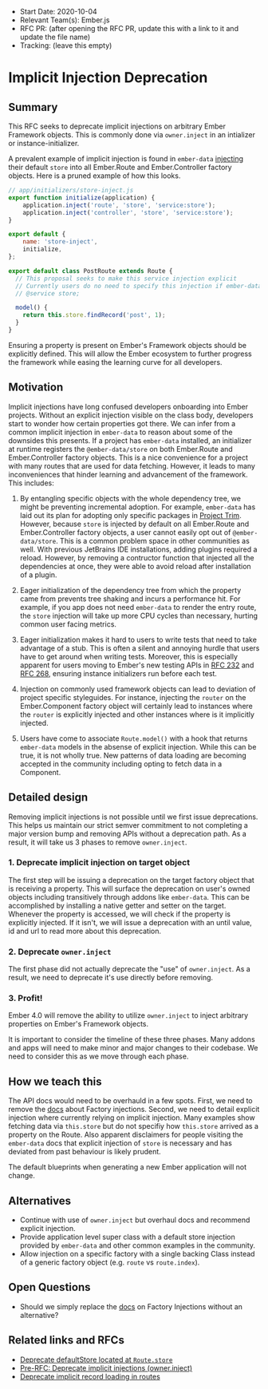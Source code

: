 - Start Date: 2020-10-04
- Relevant Team(s): Ember.js
- RFC PR: (after opening the RFC PR, update this with a link to it and update the file name)
- Tracking: (leave this empty)

# Implicit Injection Deprecation

## Summary

This RFC seeks to deprecate implicit injections on arbitrary Ember Framework objects. This is commonly done via `owner.inject` in an
intializer or instance-initializer.

A prevalent example of implicit injection is found in `ember-data` [injecting](https://github.com/emberjs/data/blob/4bd2b327c4cbca831f9e9f8bc6b497200a212f9b/packages/-ember-data/addon/setup-container.js) their default `store` into all
Ember.Route and Ember.Controller factory objects. Here is a pruned example of how this looks.

```js
// app/initializers/store-inject.js
export function initialize(application) {
    application.inject('route', 'store', 'service:store');
    application.inject('controller', 'store', 'service:store');
}

export default {
    name: 'store-inject',
    initialize,
};
```

```js
export default class PostRoute extends Route {
  // This proposal seeks to make this service injection explicit
  // Currently users do no need to specify this injection if ember-data is installed
  // @service store;

  model() {
    return this.store.findRecord('post', 1);
  }
}
```

Ensuring a property is present on Ember's Framework objects should be explicitly defined. This will allow the Ember ecosystem to
further progress the framework while easing the learning curve for all developers.

## Motivation

Implicit injections have long confused developers onboarding into Ember projects. Without an
explicit injection visible on the class body, developers start to wonder how certain properties got there.
We can infer from a common implicit injection in `ember-data` to reason about some of the downsides this presents.
If a project has `ember-data` installed, an initializer at runtime registers the `@ember-data/store` on both
Ember.Route and Ember.Controller factory objects.  This is a nice convenience for a project with many routes
that are used for data fetching. However, it leads to many inconveniences that hinder learning and advancement
of the framework. This includes:

1. By entangling specific objects with the whole dependency tree, we might be preventing incremental adoption.
   For example, `ember-data` has laid out its plan for adopting only specific packages in [Project Trim](https://github.com/emberjs/data/issues/6166).
   However, because `store` is injected by default on all Ember.Route and Ember.Controller factory objects,
   a user cannot easily opt out of `@ember-data/store`. This is a common problem space in other communities as well.
   With previous JetBrains IDE installations, adding plugins required a reload. However, by removing a contructor function
   that injected all the dependencies at once, they were able to avoid reload after installation of a plugin.

2. Eager initialization of the dependency tree from which the property came from prevents tree shaking and incurs a
   performance hit. For example, if you app does not need `ember-data` to render the entry route, the `store` injection will
   take up more CPU cycles than necessary, hurting common user facing metrics.

3. Eager initialization makes it hard to users to write tests that need to take advantage of a stub.
   This is often a silent and annoying hurdle that users have to get around when writing tests.
   Moreover, this is especially apparent for users moving to Ember's new testing APIs in [RFC 232](https://github.com/emberjs/rfcs/blob/master/text/0232-simplify-qunit-testing-api.md) and [RFC 268](https://github.com/emberjs/rfcs/blob/master/text/0268-acceptance-testing-refactor.md),
   ensuring instance initializers run before each test.

4. Injection on commonly used framework objects can lead to deviation of project specific styleguides. For instance,
   injecting the `router` on the Ember.Component factory object will certainly lead to instances where the `router` is explicitly
   injected and other instances where is it implicitly injected.

5. Users have come to associate `Route.model()` with a hook that returns `ember-data` models in the absense of explicit injection.
   While this can be true, it is not wholly true. New patterns of data loading are becoming
   accepted in the community including opting to fetch data in a Component.


## Detailed design

Removing implicit injections is not possible until we first issue deprecations.
This helps us maintain our strict semver commitment to not completing a major version bump and
removing APIs without a deprecation path. As a result, it will take us 3 phases to remove `owner.inject`.

### 1. Deprecate implicit injection on target object

The first step will be issuing a deprecation on the target factory object that is receiving a property. This will surface the deprecation
on user's owned objects including transitively through addons like `ember-data`. This can be accomplished by installing a native getter
and setter on the target. Whenever the property is accessed, we will check if the property is explicitly injected. If it isn't,
we will issue a deprecation with an until value, id and url to read more about this deprecation.

### 2. Deprecate `owner.inject`

The first phase did not actually deprecate the "use" of `owner.inject`.  As a result, we need to deprecate
it's use directly before removing.

### 3. Profit!

Ember 4.0 will remove the ability to utilize `owner.inject` to inject arbitrary properties on Ember's Framework objects.

It is important to consider the timeline of these three phases.  Many addons and apps will need to make minor and major
changes to their codebase. We need to consider this as we move through each phase.

## How we teach this

The API docs would need to be overhauld in a few spots. First, we need to remove the [docs](https://guides.emberjs.com/release/applications/dependency-injection/#toc_factory-injections) about Factory injections.
Second, we need to detail explicit injection where currently relying on implicit injection.  Many examples show fetching data
via `this.store` but do not specifiy how `this.store` arrived as a property on the Route. Also apparent
disclaimers for people visiting the `ember-data` docs that explicit injection of `store` is necessary
and has deviated from past behaviour is likely prudent.

The default blueprints when generating a new Ember application will not change.

## Alternatives

- Continue with use of `owner.inject` but overhaul docs and recommend explicit injection.
- Provide application level super class with a default store injection provided by `ember-data` and other common examples in the community.
- Allow injection on a specific factory with a single backing Class instead of a generic factory object (e.g. `route` vs `route.index`).

## Open Questions

- Should we simply replace the [docs](https://guides.emberjs.com/release/applications/dependency-injection/#toc_factory-injections) on Factory Injections without an alternative?

## Related links and RFCs
- [Deprecate defaultStore located at `Route.store`](https://github.com/emberjs/rfcs/issues/377)
- [Pre-RFC: Deprecate implicit injections (owner.inject)](https://github.com/emberjs/rfcs/issues/508)
- [Deprecate implicit record loading in routes](https://github.com/emberjs/rfcs/issues/557)
